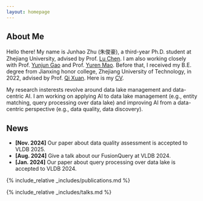 ```yaml
---
layout: homepage
---
```


## About Me

Hello there! My name is Junhao Zhu (朱俊豪), a third-year Ph.D. student at Zhejiang University, advised by Prof. [Lu Chen](https://person.zju.edu.cn/en/luchen). I am also working closely with Prof. [Yunjun Gao](https://person.zju.edu.cn/gaoyj_cn) and Prof. [Yuren Mao](https://person.zju.edu.cn/maoyuren). Before that, I received my B.E. degree from Jianxing honor college, Zhejiang University of Technology, in 2022, advised by Prof. [Qi Xuan](http://xuanqi-net.com/). Here is my [CV](./assets/files/zhucv.pdf).

My research insterests revolve around data lake management and data-centric AI. I am working on applying AI to data lake management (e.g., entity matching, query processing over data lake) and improving AI from a data-centric perspective (e.g., data quality, data discovery).

## News

- **[Nov. 2024]** Our paper about data quality assessment is accepted to VLDB 2025.
- **[Aug. 2024]** Give a talk about our FusionQuery at VLDB 2024.
- **[Jan. 2024]** Our paper about query processing over data lake is accepted to VLDB 2024.

{% include_relative _includes/publications.md %}

{% include_relative _includes/talks.md %}
